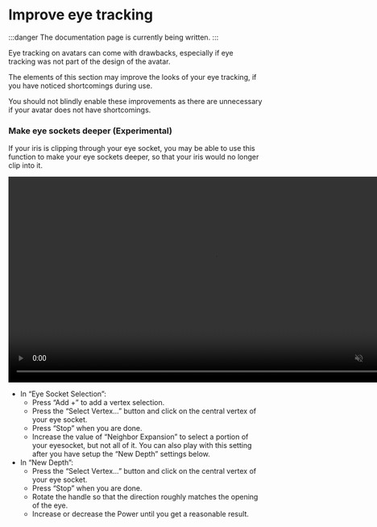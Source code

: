 ﻿---
sidebar_position: 5
---

# Improve eye tracking

:::danger
The documentation page is currently being written.
:::

Eye tracking on avatars can come with drawbacks, especially if eye tracking was not part of the design of the avatar.

The elements of this section may improve the looks of your eye tracking, if you have noticed shortcomings during use.

You should not blindly enable these improvements as there are unnecessary if your avatar does not have shortcomings.

### Make eye sockets deeper (Experimental)

If your iris is clipping through your eye socket, you may be able to use this function to make your eye sockets deeper, so that your iris would no longer clip into it.

<video controls muted width="816">
    <source src={require('./img/improvements/deepen-f.mp4').default}/>
</video>

- In “Eye Socket Selection”:
    - Press “Add +” to add a vertex selection.
    - Press the “Select Vertex…” button and click on the central vertex of your eye socket.
    - Press “Stop” when you are done.
    - Increase the value of “Neighbor Expansion” to select a portion of your eyesocket, but not all of it. You can also play with this setting after you have setup the “New Depth” settings below.
- In “New Depth”:
    - Press the “Select Vertex…” button and click on the central vertex of your eye socket.
    - Press “Stop” when you are done.
    - Rotate the handle so that the direction roughly matches the opening of the eye.
    - Increase or decrease the Power until you get a reasonable result.